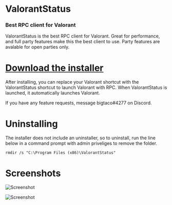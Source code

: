 # ValorantStatus
### Best RPC client for Valorant
ValorantStatus is the best RPC client for Valorant. Great for performance, and full party features make this the best client to use. Party features are avalable for open parties only.
# [Download the installer](https://github.com/brianbaldner/ValorantStatus/releases/latest/download/ValorantStatusInstall.exe)
After installing, you can replace your Valorant shortcut with the ValorantStatus shortcut to launch Valorant with RPC. When ValorantStatus is launched, it automatically launches Valorant.

If you have any feature requests, message bigtaco#4277 on Discord.

# Uninstalling

The installer does not include an uninstaller, so to uninstall, run the line below in a command prompt with admin priveliges to remove the folder.

`rmdir /s "C:\Program Files (x86)\ValorantStatus"`
# Screenshots

![Screenshot](https://raw.githubusercontent.com/brianbaldner/ValorantStatus/master/img/shot1.png)

![Screenshot](https://raw.githubusercontent.com/brianbaldner/ValorantStatus/master/img/shot2.png)